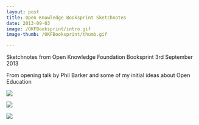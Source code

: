 ```yaml
---
layout: post
title: Open Knowledge Booksprint Sketchnotes
date: 2013-09-03
image: /OKFBooksprint/intro.gif
image-thumb: /OKFBooksprint/thumb.gif

---
```


Sketchnotes from Open Knowledge Foundation Booksprint 3rd September 2013

From opening talk by Phil Barker and some of my initial ideas about Open Education

<a href="{{ site.baseurl }}/images/OKFBooksprint/data.gif"><img src="{{ site.baseurl }}/images/OKFBooksprint/data.gif"></a>

<a href="{{ site.baseurl }}/images/OKFBooksprint/pedagogy.gif"><img src="{{ site.baseurl }}/images/OKFBooksprint/pedagogy.gif"></a>

<a href="{{ site.baseurl }}/images/OKFBooksprint/resources.gif"><img src="{{ site.baseurl }}/images/OKFBooksprint/resources.gif"></a>
